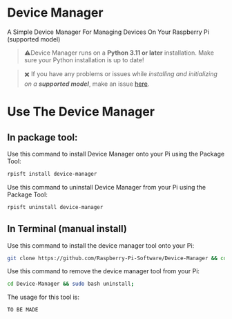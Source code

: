 # Device Manager
A Simple Device Manager For Managing Devices On Your Raspberry Pi (supported model)
> ⚠️Device Manager runs on a **Python 3.11 or later** installation. Make sure your Python installation is up to date!

> ✖️ If you have any problems or issues while *installing and initializing on a **supported model***, make an issue [here](https://github.com/Raspberry-Pi-Software/Device-Manager/issues).

# Use The Device Manager
## In package tool:
Use this command to install Device Manager onto your Pi using the Package Tool:
```bash
rpisft install device-manager
```
Use this command to uninstall Device Manager from your Pi using the Package Tool:
```bash
rpisft uninstall device-manager
```
## In Terminal (manual install)
Use this command to install the device manager tool onto your Pi:
```bash
git clone https://github.com/Raspberry-Pi-Software/Device-Manager && cd Device-Manager && sudo bash post-install;
```
Use this command to remove the device manager tool from your Pi:
```bash
cd Device-Manager && sudo bash uninstall;
```
The usage for this tool is:
```bash
TO BE MADE
```
